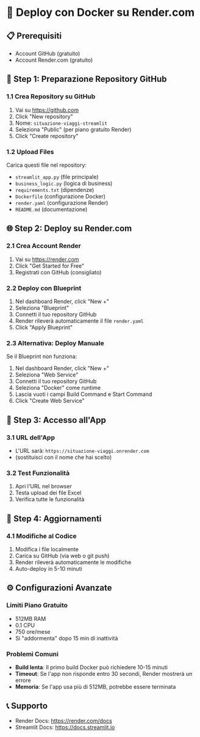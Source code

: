 # 🐳 Deploy con Docker su Render.com

## 📋 Prerequisiti
- Account GitHub (gratuito)
- Account Render.com (gratuito)

## 🔧 Step 1: Preparazione Repository GitHub

### 1.1 Crea Repository su GitHub
1. Vai su https://github.com
2. Click "New repository"
3. Nome: `situazione-viaggi-streamlit`
4. Seleziona "Public" (per piano gratuito Render)
5. Click "Create repository"

### 1.2 Upload Files
Carica questi file nel repository:
- `streamlit_app.py` (file principale)
- `business_logic.py` (logica di business)
- `requirements.txt` (dipendenze)
- `Dockerfile` (configurazione Docker)
- `render.yaml` (configurazione Render)
- `README.md` (documentazione)

## 🌐 Step 2: Deploy su Render.com

### 2.1 Crea Account Render
1. Vai su https://render.com
2. Click "Get Started for Free"
3. Registrati con GitHub (consigliato)

### 2.2 Deploy con Blueprint
1. Nel dashboard Render, click "New +"
2. Seleziona "Blueprint"
3. Connetti il tuo repository GitHub
4. Render rileverà automaticamente il file `render.yaml`
5. Click "Apply Blueprint"

### 2.3 Alternativa: Deploy Manuale
Se il Blueprint non funziona:
1. Nel dashboard Render, click "New +"
2. Seleziona "Web Service"
3. Connetti il tuo repository GitHub
4. Seleziona "Docker" come runtime
5. Lascia vuoti i campi Build Command e Start Command
6. Click "Create Web Service"

## 🔗 Step 3: Accesso all'App

### 3.1 URL dell'App
- L'URL sarà: `https://situazione-viaggi.onrender.com`
- (sostituisci con il nome che hai scelto)

### 3.2 Test Funzionalità
1. Apri l'URL nel browser
2. Testa upload dei file Excel
3. Verifica tutte le funzionalità

## 🔄 Step 4: Aggiornamenti

### 4.1 Modifiche al Codice
1. Modifica i file localmente
2. Carica su GitHub (via web o git push)
3. Render rileverà automaticamente le modifiche
4. Auto-deploy in 5-10 minuti

## ⚙️ Configurazioni Avanzate

### Limiti Piano Gratuito
- 512MB RAM
- 0.1 CPU
- 750 ore/mese
- Si "addormenta" dopo 15 min di inattività

### Problemi Comuni
- **Build lenta**: Il primo build Docker può richiedere 10-15 minuti
- **Timeout**: Se l'app non risponde entro 30 secondi, Render mostrerà un errore
- **Memoria**: Se l'app usa più di 512MB, potrebbe essere terminata

## 📞 Supporto
- Render Docs: https://render.com/docs
- Streamlit Docs: https://docs.streamlit.io